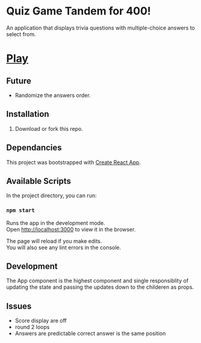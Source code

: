 # Quiz Game Tandem for 400!
 An application that displays trivia questions with multiple-choice answers to select
from. 
# [Play](https://dazzling-cake.surge.sh)
## Future 
- Randomize the answers order.
## Installation

1. Download or fork this repo.

## Dependancies
This project was bootstrapped with [Create React App](https://github.com/facebook/create-react-app).

## Available Scripts

In the project directory, you can run:

### `npm start`

Runs the app in the development mode.\
Open [http://localhost:3000](http://localhost:3000) to view it in the browser.

The page will reload if you make edits.\
You will also see any lint errors in the console.

## Development
The App component is the highest component and single responsiblity of updating the state and passing the updates down to the childeren as props.

## Issues
- Score display are off
- round 2 loops
- Answers are predictable correct answer is the same position
